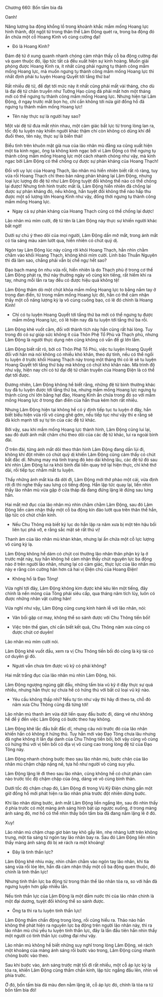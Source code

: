 




Chương 660: Bốn tấm bia đá


Oanh!

Năng lượng ba động khổng lồ trong khoảnh khắc mầm mống Hoang lực hình thành, đột ngột từ trong thân thể Lâm Động quét ra, trong ba động đó ẩn chứa một cỗ Hoang Kình vô cùng cường đại!

- Đó là Hoang Kình?

Đám đệ tử ở xung quanh nhanh chóng cảm nhận thấy cỗ ba động cường đại và quen thuộc đó, lập tức tất cả đều xuất hiện sự kinh hoàng. Muốn giải phóng được Hoang Kình ra, ít nhất cũng phải ngưng tụ thành công mầm mống Hoang lực, mà muốn ngưng tụ thành công mầm mống Hoang lực thì nhất định phải tu luyện Hoang Quyết tới tầng thứ ba!

Rất nhiều đệ tử, để đạt tới mức này ít nhất cũng phải mất vài tháng, cho dù là đại đệ tử chân truyền như Tưởng Hạo cũng đã phải mất hơn một tháng mới có thể ngưng tụ thành công mầm mống Hoang lực. Nhưng hiện tại Lâm Động, ở ngay trước mắt bọn họ, chỉ cần không tới nửa giờ đồng hồ đã ngưng tụ thành mầm mống Hoang lực!

- Tên này thực sự là người hay sao?

Một vài đệ tử đưa mắt nhìn nhau, một cảm giác bất lực từ trong lòng lan ra, tốc độ tu luyện này khiến người khác thậm chí còn không có dũng khí để đuổi theo, tên này, thực sự là biến thái!

Biểu tình trên khuôn mặt già nua của lão nhân mù đằng xa cũng xuất hiện một tia kinh ngạc, ông ta không kinh ngạc bởi vì Lâm Động có thể ngưng tụ thành công mầm mống Hoang lực một cách nhanh chóng như vậy, mà kinh ngạc bởi Lâm Động có thể chống cự được sự phản kháng của Hoang Thạch!

Đối với uy lực của Hoang Thạch, lão nhân mù hiển nhiên biết rất rõ ràng, tuy vừa rồi Hoang Thạch chỉ theo bản năng phản kháng lại Lâm Động, nhưng loại lực lượng đó đệ tử như Lâm Động tuyệt đối không thể nào có thể chống lại được! Nhưng tình hình trước mắt là, Lâm Động hiển nhiên đã chống lại được sự phản kháng đó, nếu không, hắn tuyệt đối không thể nào hấp thu được một số lượng lớn Hoang Kình như vậy, đồng thời ngưng tụ thành công mầm mống Hoang lực.

- Ngay cả sự phản kháng của Hoang Thạch cũng có thể chống lại được!

Lão nhân mù mỉm cười, đệ tử tên là Lâm Động này thực sự khiến người khác bất ngờ!

Dưới sự chú ý theo dõi của mọi người, Lâm Động dần mở mắt, trong ánh mắt có tia sáng màu xám lướt qua, hiển nhiên có chút quỷ dị.

Ngón tay Lâm Động lúc này cũng rời khỏi Hoang Thạch, hắn nhìn chằm chằm vào khối Hoang Thạch, không khỏi mỉm cười. Linh bảo Thuần Nguyên thì đã làm sao, chẳng phải vẫn bị chế ngự hết sao?

Đạo bạch mang ôn nhu vừa rồi, hiển nhiên là do Thạch phù ở trong cơ thể Lâm Động phát ra, thứ này thường ngày vô cùng kín tiếng, rất hiếm khi ra tay, nhưng mỗi lần ra tay đều có được hiệu quả không tệ!

Lâm Động thăm dò một chút khỏa mầm mống Hoang lực to bằng nắm tay ở trong đan điền, từ trong mầm mống Hoang lực đó, hắn có thể cảm nhận thấy một cỗ năng lượng kỳ lạ vô cùng cuồng bạo, có lẽ đó chính là Hoang Kình!

- Chỉ có tu luyện Hoang Quyết tới tầng thứ ba mới có thể ngưng tụ được mầm mống Hoang lực, có lẽ hiện nay đã tu luyện tới tầng thứ ba rồi.

Lâm Động khẽ vuốt cằm, đối với thành tích này hắn cũng rất hài lòng. Tuy trong đó có sự giúp sức không ít của Thôn Phệ Tổ Phù và Thạch phù, nhưng Lâm Động là người thực dụng nên cũng không có vấn đề gì lớn lắm.

Lâm Động biết rất rõ, bởi có Thôn Phệ Tổ Phù, việc tu luyện Hoang Quyết đối với hắn mà nói không có nhiều khó khăn, theo dự tính, nếu có thể ngồi tu luyện ở trước khối Hoang Thạch này trong một tháng thì có lẽ sẽ tu luyện Hoang Quyết tới tầng thứ bảy mà không có chút khó khăn nào. Mà trình độ như vậy, hiện nay chỉ có tứ đại đệ tử chân truyền của Hoang Điện là có thể đạt tới được.

Đương nhiên, Lâm Động không hề biết rằng, những đệ tử bình thường khác tuy đã tu luyện được tới tầng thứ ba, nhưng mầm mống Hoang lực ngưng tụ thành cũng chỉ lớn bằng hạt đào, Hoang Kình ẩn chứa trong đó so với mầm mống Hoang lực ở trong đan điền của hắn thua kém hơn rất nhiều.

Nhưng Lâm Động hiện tại không hề có ý định tiếp tục tu luyện ở đây, hắn biết biểu hiện vừa rồi vô cùng ghê gớm, nếu tiếp tục như vậy thì e rằng sẽ đả kích mạnh tới sự tự tin của các đệ tử khác.

Bởi vậy, sau khi mầm mống Hoang lực thành hình, Lâm Động cũng lui lại, sau đó dưới ánh mắt chăm chú theo dõi của các đệ tử khác, lui ra ngoài bình đài.

Ở trên đài, từng ánh mắt dõi theo thân hình Lâm Động đang dần lùi đi, không khí đột nhiên có chút quỷ dị khiến Lâm Động cũng cảm thấy có chút bất đắc dĩ. Nhưng may mà tình trạng đó kéo dài không lâu, các đệ tử đó sau khi nhìn Lâm Động lui ra khỏi bình đài liền quay trở lại hiện thực, chỉ khẽ thở dài, rồi tiếp tục nhắm mắt tu luyện.

Thấy những ánh mắt kia đã dời đi, Lâm Động mới thở phào một cái, vừa định rời đi thì nghe thấy sau lưng có tiếng động. Hắn lập tức quay lại, liền nhìn thấy lão nhân mù vừa gặp ở cửa tháp đá đang đứng lặng lẽ đứng sau lưng hắn.

Hai mắt mờ đục của lão nhân mù nhìn chằm chằm Lâm Động, sau đó Lâm Động liền cảm nhận thấy một cỗ ba động kín đáo lướt qua trên thân thể hắn, lập tức có chút chấn kinh.

- Nếu Chu Thông mà biết kỷ lục do hắn lập ra năm xưa bị một tên hậu bối liên tục phá vỡ, e rằng sắc mặt sẽ rất thú vị!

Thanh âm của lão nhân mù khàn khàn, nhưng lại ẩn chứa một cỗ lực lượng vô cùng kỳ lạ.

Lâm Động không hề dám có chút coi thường lão nhân thân phận kỳ lạ ở trước mặt này, tuy hắn không hề cảm nhận thấy chút nguyên lực ba động nào ở trên người lão nhân, nhưng lại có cảm giác, thực lực của lão nhân mù này e rằng còn cường hãn hơn cả hai vị Điện chủ của Hoang Điện!

- Không hổ là Đạo Tông!

Vừa nghĩ tới đây, Lâm Động không kìm được khẽ kêu lên một tiếng, đây chính là nền móng của Tông phái siêu cấp, qua tháng năm tích lũy, luôn có được những nhân vật cường hãn!

Vừa nghĩ như vậy, Lâm Động cũng cung kính hành lễ với lão nhân, nói:

- Vãn bối gặp cơ may, không thể so sánh được với Chu Thông tiền bối!

- Việc trên thế gian, chỉ cần biết kết quả, Chu Thông năm xưa cũng có được chút cơ duyên!

Lão nhân mù mỉm cười nói.

Lâm Động khẽ vuốt đầu, xem ra vị Chu Thông tiền bối đó cũng là kỳ tài có cơ duyên gì đó.

- Ngươi vẫn chưa tìm được vũ kỹ có phải không?

Hai mắt trắng đục của lão nhân mù nhìn Lâm Động, hỏi.

Lâm Động ngượng ngùng gật đầu, những tấm bia vũ kỹ ở đây thực sự quá nhiều, nhưng hắn thực sự chưa hề có hứng thú với bất cứ loại vũ kỹ nào.

- Yêu cầu không thấp nhỉ? Nếu tự tin như vậy thì hãy đi theo ta, chỗ đó năm xưa Chu Thông cũng đã từng tới!

Lão nhân mù thanh âm vừa dứt liền quay đầu bước đi, dáng vẻ như không hề để ý đến việc Lâm Động có bước theo hay không.

Lâm Động khẽ lắc đầu bất đắc dĩ, nhưng câu nói trước đó của lão nhân khiến hắn có không ít hứng thú. Tuy hắn mới vào Đạo Tông chưa lâu nhưng đã nghe không ít lần đại danh của Chu Thông tiền bối, bởi vậy cũng vô cùng có hứng thú với vị tiền bối có địa vị vô cùng cao trong lòng đệ tử của Đạo Tông này.

Lâm Động nhanh chóng bước theo sau lão nhân mù, bước chân của lão nhân mù chậm chập nặng nề, tựa hồ như người vô cùng suy yếu.

Lâm Động lặng lẽ đi theo sau lão nhân, cũng không hề có chút phản cảm nào trước tốc độ chậm chập của ông, dáng vẻ vô cùng bình thản.

Dưới tốc độ chậm chạp đó, Lâm Động đi trong Vũ Kỹ Điện chừng gần một giờ đồng hồ mới phát hiện ra lão nhân phía trước đột nhiên dừng bước.

Khi lão nhân dừng bước, ánh mắt Lâm Động liền ngẩng lên, sau đó nhìn thấy ở phía trước có một màng ánh sáng hình bát úp ngược xuống, ở trong màng ánh sáng đó, mơ hồ có thể nhìn thấy bốn tấm bia đã đang nằm lặng lẽ ở đó.

Xuy!

Lão nhân mù chậm chạp giơ bàn tay khô gầy lên, nhẹ nhàng lướt trên không trung, một tia sáng từ ngón tay lão nhân bay ra. Sau đó Lâm Động liền nhìn thấy màng ánh sáng đó bị xé rách ra một khoảng!

- Đây là tinh thần lực?

Lâm Động khẽ nhíu mày, nhìn chằm chằm vào ngón tay lão nhân, khi tia sáng vừa rồi lóe lên, hắn đã cảm nhận thấy một cỗ ba động quen thuộc, đó chính là tinh thần lực!

Nhưng tinh thần lực ba động từ trong thân thể lão nhân tỏa ra, so với hắn đã ngưng luyện hơn gấp nhiều lần.

Nếu tinh thần lực của Lâm Động là một đầm nước thì của lão nhân chính là một đại dương, tuyệt đối không thể so sánh được.

- Ông ta thì ra tu luyện tinh thần lực!

Lâm Động thầm chấn động trong lòng, rồi cũng hiểu ra. Thảo nào hắn không thể phát hiện ra nguyên lực ba động trên người lão nhân này, thì ra lão nhân mù chủ yếu tu luyện tinh thần lực, đây là lần đầu tiên hắn nhìn thấy một người có tinh thần lực cường đại như vậy.

Lão nhân mù không hề biết những suy nghĩ trong lòng Lâm Động, xé rách một khoảng của màng ánh sáng rồi bước vào trong, Lâm Động cũng nhanh chóng bước vào theo.

Sau khi bước vào, ánh sáng trước mặt tối đi rất nhiều, một cỗ áp lực kỳ lạ tỏa ra, khiến Lâm Động cũng thầm chấn kinh, lập tức ngẩng đầu lên, nhìn về phía trước.

Ở đó, bốn tấm bia đá màu đen nằm lặng lẽ, cỗ áp lực đó, chính là tỏa ra từ bốn tấm bia đó!





